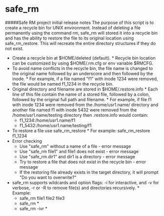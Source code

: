 safe_rm
==========
#####Safe RM project initial release notes
  The purpose of this script is to create a recycle bin for UNIX environment. Instead of deleting a file permanently using the command rm, safe_rm will stored it into a recycle bin and has the ability to restore the file to its original location using safe_rm_restore. This will recreate the entire directory structures if they do not exist.
  *  Create a recycle bin at $HOME/deleted (default).
    *  Recycle bin location can be customized by using $HOME/.rm.cfg or env variable $RMCFG. 
  *  To avoid name conflicts in the recycle bin, the file name is changed to the original name followed by an underscore and then followed by the inode. 
    *  For example, if a file named "f1" with inode 1234 were removed, the file would be named f1_1234 in the recycle bin.
  *  Original directory and filename are stored in $HOME/.restore.info
    *  Each line of this file contain the name of a stored file, followed by a colon, followed by the original full path and filename. 
    *  For example, if file f1 with inode 1234 were removed from the /home/usr1.name/ directory and another file named f1 with inode 5432 were removed from the /home/usr1.name/testing directory then .restore.info would contain:
      *  f1_1234:/home/usr1.name/f1
      *  f1_5432:/home/usr1.name/testing/f1
  *  To restore a file use safe_rm_restore 
    *  For example: safe_rm_restore f1_1234
  * Error checking
    *  Use "safe_rm" without a name of a file - error message
    *  Use "safe_rm file1" and file1 does not exist - error message
    *  Use "safe_rm dir1" and dir1 is a directory - error message
    *  Try to restore a file that does not exist in the recycle bin - error message
    *  If the restoring file already exists in the target directory, it will prompt "Do you want to overwrite?"
  *  safe_rm supports wildcards and option flags: -i for interactive, and -v for verbose, -r or -R to remove file(s) and directories recursively.
    *  Example:
      * safe_rm file1 file2 file3
      * safe_rm *
      * safe_rm -ivr *

